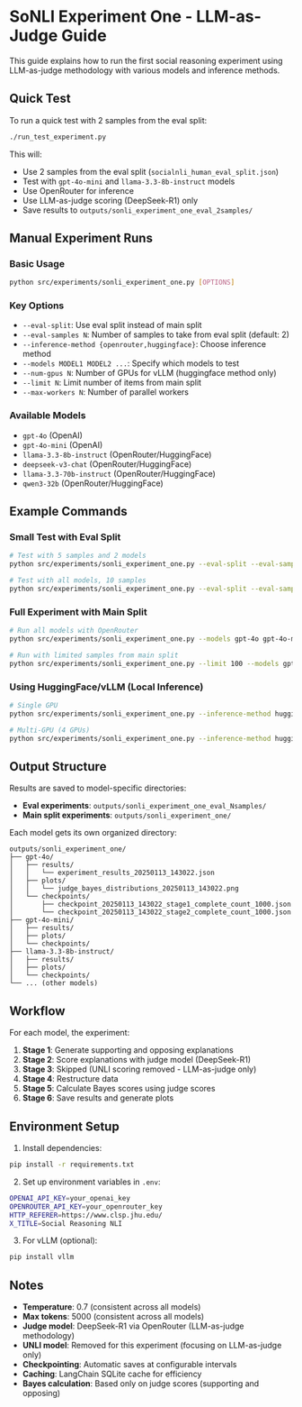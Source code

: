 # SoNLI Experiment One - LLM-as-Judge Guide

This guide explains how to run the first social reasoning experiment using LLM-as-judge methodology with various models and inference methods.

## Quick Test

To run a quick test with 2 samples from the eval split:

```bash
./run_test_experiment.py
```

This will:
- Use 2 samples from the eval split (`socialnli_human_eval_split.json`)
- Test with `gpt-4o-mini` and `llama-3.3-8b-instruct` models
- Use OpenRouter for inference
- Use LLM-as-judge scoring (DeepSeek-R1) only
- Save results to `outputs/sonli_experiment_one_eval_2samples/`

## Manual Experiment Runs

### Basic Usage

```bash
python src/experiments/sonli_experiment_one.py [OPTIONS]
```

### Key Options

- `--eval-split`: Use eval split instead of main split
- `--eval-samples N`: Number of samples to take from eval split (default: 2)
- `--inference-method {openrouter,huggingface}`: Choose inference method
- `--models MODEL1 MODEL2 ...`: Specify which models to test
- `--num-gpus N`: Number of GPUs for vLLM (huggingface method only)
- `--limit N`: Limit number of items from main split
- `--max-workers N`: Number of parallel workers

### Available Models

- `gpt-4o` (OpenAI)
- `gpt-4o-mini` (OpenAI)  
- `llama-3.3-8b-instruct` (OpenRouter/HuggingFace)
- `deepseek-v3-chat` (OpenRouter/HuggingFace)
- `llama-3.3-70b-instruct` (OpenRouter/HuggingFace)
- `qwen3-32b` (OpenRouter/HuggingFace)

## Example Commands

### Small Test with Eval Split
```bash
# Test with 5 samples and 2 models
python src/experiments/sonli_experiment_one.py --eval-split --eval-samples 5 --models gpt-4o-mini llama-3.3-8b-instruct

# Test with all models, 10 samples
python src/experiments/sonli_experiment_one.py --eval-split --eval-samples 10
```

### Full Experiment with Main Split
```bash
# Run all models with OpenRouter
python src/experiments/sonli_experiment_one.py --models gpt-4o gpt-4o-mini llama-3.3-8b-instruct deepseek-v3-chat llama-3.3-70b-instruct qwen3-32b

# Run with limited samples from main split
python src/experiments/sonli_experiment_one.py --limit 100 --models gpt-4o-mini llama-3.3-8b-instruct
```

### Using HuggingFace/vLLM (Local Inference)
```bash
# Single GPU
python src/experiments/sonli_experiment_one.py --inference-method huggingface --models llama-3.3-8b-instruct --eval-split --eval-samples 5

# Multi-GPU (4 GPUs)
python src/experiments/sonli_experiment_one.py --inference-method huggingface --num-gpus 4 --models llama-3.3-70b-instruct --eval-split --eval-samples 10
```

## Output Structure

Results are saved to model-specific directories:
- **Eval experiments**: `outputs/sonli_experiment_one_eval_Nsamples/`
- **Main split experiments**: `outputs/sonli_experiment_one/`

Each model gets its own organized directory:
```
outputs/sonli_experiment_one/
├── gpt-4o/
│   ├── results/
│   │   └── experiment_results_20250113_143022.json
│   ├── plots/
│   │   └── judge_bayes_distributions_20250113_143022.png
│   └── checkpoints/
│       ├── checkpoint_20250113_143022_stage1_complete_count_1000.json
│       └── checkpoint_20250113_143022_stage2_complete_count_1000.json
├── gpt-4o-mini/
│   ├── results/
│   ├── plots/
│   └── checkpoints/
├── llama-3.3-8b-instruct/
│   ├── results/
│   ├── plots/
│   └── checkpoints/
└── ... (other models)
```

## Workflow

For each model, the experiment:
1. **Stage 1**: Generate supporting and opposing explanations
2. **Stage 2**: Score explanations with judge model (DeepSeek-R1)
3. **Stage 3**: Skipped (UNLI scoring removed - LLM-as-judge only)
4. **Stage 4**: Restructure data
5. **Stage 5**: Calculate Bayes scores using judge scores
6. **Stage 6**: Save results and generate plots

## Environment Setup

1. Install dependencies:
```bash
pip install -r requirements.txt
```

2. Set up environment variables in `.env`:
```bash
OPENAI_API_KEY=your_openai_key
OPENROUTER_API_KEY=your_openrouter_key
HTTP_REFERER=https://www.clsp.jhu.edu/
X_TITLE=Social Reasoning NLI
```

3. For vLLM (optional):
```bash
pip install vllm
```

## Notes

- **Temperature**: 0.7 (consistent across all models)
- **Max tokens**: 5000 (consistent across all models)
- **Judge model**: DeepSeek-R1 via OpenRouter (LLM-as-judge methodology)
- **UNLI model**: Removed for this experiment (focusing on LLM-as-judge only)
- **Checkpointing**: Automatic saves at configurable intervals
- **Caching**: LangChain SQLite cache for efficiency
- **Bayes calculation**: Based only on judge scores (supporting and opposing)
